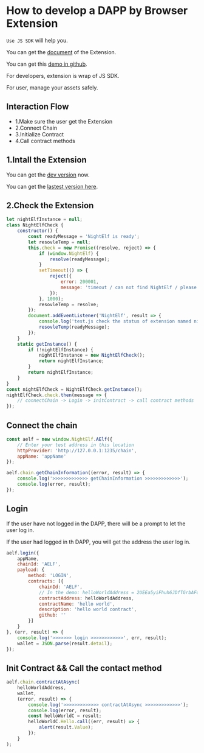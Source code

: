 # How to develop a DAPP by Browser Extension

`Use JS SDK` will help you.

You can get the [document](https://github.com/hzz780/aelf-web-extension) of the Extension.

You can get this [demo in github](https://github.com/AElfProject/aelf-boilerplate).

For developers, extension is wrap of JS SDK.

For user, manage your assets safely.

## Interaction Flow

- 1.Make sure the user get the Extension
- 2.Connect Chain
- 3.Initialize Contract
- 4.Call contract methods

## 1.Intall the Extension

You can get the [dev version](https://chrome.google.com/webstore/detail/aelf-explorer-extension-d/mlmlhipeonlflbcclinpbmcjdnpnmkpf) now.

You can get the [lastest version here](https://github.com/hzz780/aelf-web-extension).

## 2.Check the Extension

```js
let nightElfInstance = null;
class NightElfCheck {
    constructor() {
        const readyMessage = 'NightElf is ready';
        let resovleTemp = null;
        this.check = new Promise((resolve, reject) => {
            if (window.NightElf) {
                resolve(readyMessage);
            }
            setTimeout(() => {
                reject({
                    error: 200001,
                    message: 'timeout / can not find NightElf / please install the extension'
                });
            }, 1000);
            resovleTemp = resolve;
        });
        document.addEventListener('NightElf', result => {
            console.log('test.js check the status of extension named nightElf: ', result);
            resovleTemp(readyMessage);
        });
    }
    static getInstance() {
        if (!nightElfInstance) {
            nightElfInstance = new NightElfCheck();
            return nightElfInstance;
        }
        return nightElfInstance;
    }
}
const nightElfCheck = NightElfCheck.getInstance();
nightElfCheck.check.then(message => {
    // connectChain -> Login -> initContract -> call contract methods
});
```

## Connect the chain

```js
const aelf = new window.NightElf.AElf({
    // Enter your test address in this location
    httpProvider: 'http://127.0.0.1:1235/chain',
    appName: 'appName'
});

aelf.chain.getChainInformation((error, result) => {
    console.log('>>>>>>>>>>>>> getChainInformation >>>>>>>>>>>>>');
    console.log(error, result);
});
```

## Login

If the user have not logged in the DAPP, there will be a prompt to let the user log in.

If the user had logged in th DAPP, you will get the address the user log in.

```js
aelf.login({
    appName,
    chainId: 'AELF',
    payload: {
        method: 'LOGIN',
        contracts: [{
            chainId: 'AELF',
            // In the demo: helloWorldAddress = 2UEEa5yiFhuh6JDfTGrbAFqoqzbKkY4Vk9YZDXAdw16wkMw
            contractAddress: helloWorldAddress,
            contractName: 'hello world',
            description: 'hello world contract',
            github: ''
        }]
    }
}, (err, result) => {
    console.log('>>>>>>> login >>>>>>>>>>>>', err, result);
    wallet = JSON.parse(result.detail);
});
```

## Init Contract && Call the contact method

```js
aelf.chain.contractAtAsync(
    helloWorldAddress,
    wallet,
    (error, result) => {
        console.log('>>>>>>>>>>>>> contractAtAsync >>>>>>>>>>>>>');
        console.log(error, result);
        const helloWorldC = result;
        helloWorldC.Hello.call((err, result) => {
            alert(result.Value);
        });
    }
);
```